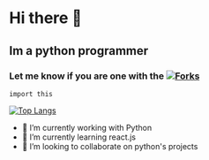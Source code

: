 # Hi there 👋

## Im a python programmer 

### Let me know if you are one with the [![Forks](forks)](https://www.youtube.com/watch?v=hiX9nbI56DI)

```
import this
```


[![Top Langs](https://github-readme-stats.vercel.app/api/top-langs/?username=Rodrigo-Novas)](https://github.com/Rodrigo-Novas/github-readme-stats)


- 🔭 I’m currently working with Python
- 🌱 I’m currently learning react.js
- 👯 I’m looking to collaborate on python's projects

